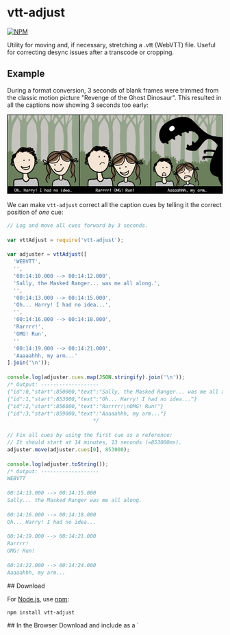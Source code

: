 # vtt-adjust

[![NPM](https://nodei.co/npm/vtt-adjust.png)](https://nodei.co/npm/vtt-adjust/)

Utility for moving and, if necessary, stretching a .vtt (WebVTT) file.  Useful for correcting desync issues after a transcode or cropping.

## Example

During a format conversion, 3 seconds of blank frames were trimmed from the classic motion picture "Revenge of the Ghost Dinosaur".  This resulted in all the captions now showing 3 seconds too early:

![Illustration of the Problem](img/the-problem.png?raw=true "Illustration of the Problem")

We can make `vtt-adjust` correct all the caption cues by telling it the correct position of *one* cue:

```javascript
// Log and move all cues forward by 3 seconds.

var vttAdjust = require('vtt-adjust');

var adjuster = vttAdjust([
  'WEBVTT',
  '',
  '00:14:10.000 --> 00:14:12.000',
  'Sally, the Masked Ranger... was me all along.',
  '',
  '00:14:13.000 --> 00:14:15.000',
  'Oh... Harry! I had no idea...',
  '',
  '00:14:16.000 --> 00:14:18.000',
  'Rarrrr!',
  'OMG! Run',
  ''
  '00:14:19.000 --> 00:14:21.000',
  'Aaaaahhh, my arm...'
].join('\n'));

console.log(adjuster.cues.map(JSON.stringify).join('\n'));
/* Output: -------------------
{"id":0,"start":850000,"text":"Sally, the Masked Ranger... was me all along."}
{"id":1,"start":853000,"text":"Oh... Harry! I had no idea..."}
{"id":2,"start":856000,"text":"Rarrrr!\nOMG! Run!"}
{"id":3,"start":859000,"text":"Aaaaahhh, my arm..."}
                            */

// Fix all cues by using the first cue as a reference:
// It should start at 14 minutes, 13 seconds (=853000ms).
adjuster.move(adjuster.cues[0], 853000);

console.log(adjuster.toString());
/* Output: -------------------
WEBVTT

00:14:13.000 --> 00:14:15.000
Sally... the Masked Ranger was me all along.

00:14:16.000 --> 00:14:18.000
Oh... Harry! I had no idea...

00:14:19.000 --> 00:14:21.000
Rarrrr!
OMG! Run!

00:14:22.000 --> 00:14:24.000
Aaaaahhh, my arm...
```

<a name="download" />
## Download

For [Node.js](http://nodejs.org/), use [npm](http://npmjs.org/):

    npm install vtt-adjust

<a name="browser" />
## In the Browser
Download and include as a `<script>`.  The module will be available as
the global object `window.vttAdjust`, similarly to if you'd written
`var vttAdjust = require('vtt-adjust');` in Node.js.

__Development:__ [vtt-adjust.js](https://github.com/deestan/vtt-adjust/raw/master/build/vtt-adjust.js) - 7Kb Uncompressed

__Production:__ [vtt-adjust.min.js](https://github.com/deestan/vtt-adjust/raw/master/build/vtt-adjust.min.js) - 4Kb Minified

__Example__

```html
<script src="vtt-adjust.js"></script>

<textarea style="width: 300px; height: 500px" id="vtt">WEBVTT

00:00:01.000 --> 00:00:02.000
Herp derp?

00:00:20.000 --> 00:00:21.300
Niort!</textarea>

<br/><button onclick="moveClicked();void(0);">Move cues 1 second forward</button>

<script>
function moveClicked() {
  var vttEl = document.getElementById('vtt');
  var adjuster = vttAdjust(vttEl.value);
  var referenceCue = adjuster.cues[0];
  adjuster.move(referenceCue, referenceCue.start + 1000);
  var output = adjuster.toString();
  vttEl.value = output;
}
</script>
```

## Documentation

### Constructor

[vttAdjust](#vttAdjust)

<a name="vttAdjust" />
### vttAdjust (vtt)

Returns an adjuster object, with the following properties:

* [cues](#cues)
* [move](#move)
* [moveAndScale](#moveAndScale)
* [toString](#toString)

__Arguments__

* vtt - `string` containing the entire source .vtt file.

__Example__
```javascript
var vttAdjust = require('vtt-adjust');
var vtt = require('fs').readFileSync('captions.vtt').toString();
var adjuster = vttAdjust(vtt);
```

<a name="cues" />
### adjuster.cues

Property containing an array of all cues found in .vtt file.  Array elements are of the form `{ id: <opaque identifier>, start: <start time in milliseconds>, text: <text found in cue> }`.

The `id`s of these cues are used as references when calling the `move` and `moveAndScale` functions.

__Example__

```javascript
console.log(adjuster.cues);
//> [ { id: 0, start: 10000, text: 'bim\nbum' },
//>   { id: 1, start: 20000, text: 'bam\nbom' },
//>   { id: 2, start: 30000, text: 'weh' } ]
```

<a name="move" />
### move(refCueId, newStart)

Move the reference cue to the new starting position, and all other cues by a correspinding amount.

Mathematically, each cue's position is mapped by a function `f(t) = t + c`,
where `c` is the difference between the reference cue's new and
original positions.

__Arguments__

* refCueId - the `id` value from one element in `adjuster.cues`.
* newStart - `integer`, the reference cue's desired start time in milliseconds.

__Example__

```javascript
// The first cue should begin at 31 seconds.
var cue = adjuster.cues[0];
adjuster.move(cue.id, 31000);
```

<a name="moveAndScale" />
### moveAndScale(refCueId1, newStart1, refCueId2, newStart2)

Move and scale all cues equally, such that refCue1 and refCue2 end up in their new positions.

If the video file has a subtly changed framerate, the cues will drift slowly out of sync during the video, which is not a problem that can be corrected with just moving all cues by a fixed amount.  For this problem, you can stretch or shrink the timeline to fit by giving two reference cues.  The further apart in the video the cues are, the more precise the result will be.

Mathematically, each cue's position is mapped by a function `f(t) = t * a + c`
where `c` and `a` are calculated such that the two reference cues end up in the
desired positions.

Both start and end positions are affected individually by the scaling, so if the cues end up closer together, they are also shorter.

__Arguments__

* refCueId1 - the `id` value from one element in `adjuster.cues`.
* newStart1 - `integer`, the first reference cue's desired start time in milliseconds.
* refCueId2 - the `id` value from one element in `adjuster.cues`.  Must not be the same as refCueId1.
* newStart2 - `integer`, the second reference cue's desired start time in milliseconds.

__Example__

```javascript
// The first cue should begin at 4 seconds, and the 42nd and
// last cue should begin at 14 minutes 15 seconds.
var cue1 = adjuster.cues[0];
var cueZ = adjuster.cues[42];
adjuster.move(cue1, 4 * 1000, cueZ, 14 * 60000 + 15 * 1000);
```

<a name="toString" />
### toString()

Return a string representation of the (possibly) adjusted .vtt file.

__Example__

```javascript
var vtt = adjuster.toString();
require('fs').writeFileSync("adjustedCaptions.vtt", vtt);
```

## Notes

In the event that a `move()` or `moveAndScale()` calls throw an error,
the adjuster object will remain in the state it was before the call.
